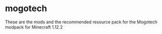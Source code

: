 # mogotech
These are the mods and the recommended resource pack for the Mogotech modpack for Minecraft 1.12.2
